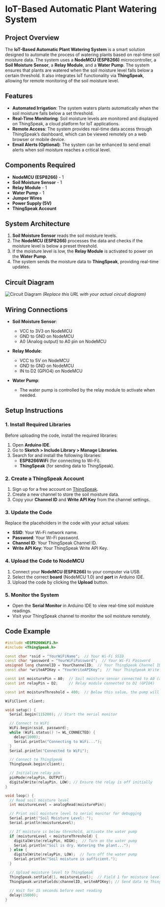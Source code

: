 # IoT-Based Automatic Plant Watering System

## Project Overview

The **IoT-Based Automatic Plant Watering System** is a smart solution designed to automate the process of watering plants based on real-time soil moisture data. The system uses a **NodeMCU (ESP8266)** microcontroller, a **Soil Moisture Sensor**, a **Relay Module**, and a **Water Pump**. The system ensures that plants are watered when the soil moisture level falls below a certain threshold. It also integrates IoT functionality via **ThingSpeak**, allowing for remote monitoring of the soil moisture level.

## Features

- **Automated Irrigation**: The system waters plants automatically when the soil moisture falls below a set threshold.
- **Real-Time Monitoring**: Soil moisture levels are monitored and displayed on ThingSpeak, a cloud platform for IoT applications.
- **Remote Access**: The system provides real-time data access through ThingSpeak’s dashboard, which can be viewed remotely on a web browser or mobile device.
- **Email Alerts (Optional)**: The system can be enhanced to send email alerts when soil moisture reaches a critical level.

## Components Required

- **NodeMCU (ESP8266)** - 1
- **Soil Moisture Sensor** - 1
- **Relay Module** - 1
- **Water Pump** - 1
- **Jumper Wires**
- **Power Supply (5V)**
- **ThingSpeak Account**

## System Architecture

1. **Soil Moisture Sensor** reads the soil moisture levels.
2. The **NodeMCU (ESP8266)** processes the data and checks if the moisture level is below a preset threshold.
3. If the moisture level is low, the **Relay Module** is activated to power on the **Water Pump**.
4. The system sends the moisture data to **ThingSpeak**, providing real-time updates.

## Circuit Diagram

![Circuit Diagram](https://www.example.com/circuit-diagram.png)  *(Replace this URL with your actual circuit diagram)*

## Wiring Connections

- **Soil Moisture Sensor**:
  - VCC to 3V3 on NodeMCU
  - GND to GND on NodeMCU
  - A0 (Analog output) to A0 pin on NodeMCU

- **Relay Module**:
  - VCC to 5V on NodeMCU
  - GND to GND on NodeMCU
  - IN to D2 (GPIO4) on NodeMCU

- **Water Pump**:
  - The water pump is controlled by the relay module to activate when needed.

## Setup Instructions

### 1. Install Required Libraries

Before uploading the code, install the required libraries:

1. Open **Arduino IDE**.
2. Go to **Sketch > Include Library > Manage Libraries**.
3. Search for and install the following libraries:
   - **ESP8266WiFi** (for connecting to Wi-Fi).
   - **ThingSpeak** (for sending data to ThingSpeak).

### 2. Create a ThingSpeak Account

1. Sign up for a free account on [ThingSpeak](https://thingspeak.com/).
2. Create a new channel to store the soil moisture data.
3. Copy your **Channel ID** and **Write API Key** from the channel settings.

### 3. Update the Code

Replace the placeholders in the code with your actual values:

- **SSID**: Your Wi-Fi network name.
- **Password**: Your Wi-Fi password.
- **Channel ID**: Your ThingSpeak Channel ID.
- **Write API Key**: Your ThingSpeak Write API Key.

### 4. Upload the Code to NodeMCU

1. Connect your **NodeMCU (ESP8266)** to your computer via USB.
2. Select the correct **board** (NodeMCU 1.0) and **port** in Arduino IDE.
3. Upload the code by clicking the **Upload** button.

### 5. Monitor the System

- Open the **Serial Monitor** in Arduino IDE to view real-time soil moisture readings.
- Visit your ThingSpeak channel to monitor the soil moisture remotely.

## Code Example

```cpp
#include <ESP8266WiFi.h>
#include <ThingSpeak.h>

const char *ssid = "YourWiFiName";  // Your Wi-Fi SSID
const char *password = "YourWiFiPassword";  // Your Wi-Fi Password
unsigned long channelID = YourChannelID;  // Your ThingSpeak Channel ID
const char *writeAPIKey = "YourWriteAPIKey";  // Your ThingSpeak Write API Key

const int moisturePin = A0;  // Soil moisture sensor connected to A0 (analog)
const int relayPin = D2;     // Relay module connected to D2 (GPIO4)

const int moistureThreshold = 400;  // Below this value, the pump will activate

WiFiClient client;

void setup() {
  Serial.begin(115200); // Start the serial monitor

  // Connect to WiFi
  WiFi.begin(ssid, password);
  while (WiFi.status() != WL_CONNECTED) {
    delay(1000);
    Serial.println("Connecting to WiFi...");
  }
  Serial.println("Connected to WiFi");

  // Connect to ThingSpeak
  ThingSpeak.begin(client);

  // Initialize relay pin
  pinMode(relayPin, OUTPUT);
  digitalWrite(relayPin, LOW); // Ensure the relay is off initially
}

void loop() {
  // Read soil moisture level
  int moistureLevel = analogRead(moisturePin);

  // Print soil moisture level to serial monitor for debugging
  Serial.print("Soil Moisture Level: ");
  Serial.println(moistureLevel);

  // If moisture is below threshold, activate the water pump
  if (moistureLevel < moistureThreshold) {
    digitalWrite(relayPin, HIGH);  // Turn on the water pump
    Serial.println("Soil is dry. Watering the plant...");
  } else {
    digitalWrite(relayPin, LOW);  // Turn off the water pump
    Serial.println("Soil moisture is sufficient.");
  }

  // Upload moisture level to ThingSpeak
  ThingSpeak.setField(1, moistureLevel);  // Field 1 for moisture level
  ThingSpeak.writeFields(channelID, writeAPIKey); // Send data to ThingSpeak
  
  // Wait for 15 seconds before next reading
  delay(15000);
}
